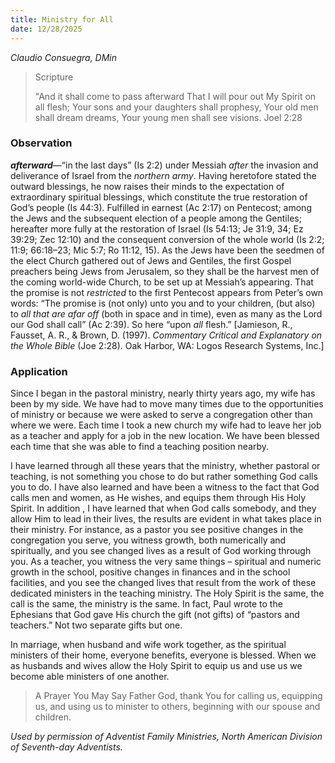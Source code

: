 ```yaml
---
title: Ministry for All
date: 12/28/2025
---
```


_Claudio Consuegra, DMin_

> <p>Scripture</p>
> "And it shall come to pass afterward That I will pour out My Spirit on all flesh; Your sons and your daughters shall prophesy, Your old men shall dream dreams, Your young men shall see visions. Joel 2:28

### Observation

**_afterward_**—“in the last days” (Is 2:2) under Messiah _after_ the invasion and deliverance of Israel from the _northern army_. Having heretofore stated the outward blessings, he now raises their minds to the expectation of extraordinary spiritual blessings, which constitute the true restoration of God’s people (Is 44:3). Fulfilled in earnest (Ac 2:17) on Pentecost; among the Jews and the subsequent election of a people among the Gentiles; hereafter more fully at the restoration of Israel (Is 54:13; Je 31:9, 34; Ez 39:29; Zec 12:10) and the consequent conversion of the whole world (Is 2:2; 11:9; 66:18–23; Mic 5:7; Ro 11:12, 15). As the Jews have been the seedmen of the elect Church gathered out of Jews and Gentiles, the first Gospel preachers being Jews from Jerusalem, so they shall be the harvest men of the coming world-wide Church, to be set up at Messiah’s appearing. That the promise is not _restricted_ to the first Pentecost appears from Peter’s own words: “The promise is (not only) unto you and to your children, (but also) to _all that are afar off_ (both in space and in time), even as many as the Lord our God shall call” (Ac 2:39). So here “upon _all_ flesh.” [Jamieson, R., Fausset, A. R., & Brown, D. (1997). _Commentary Critical and Explanatory on the Whole Bible_ (Joe 2:28). Oak Harbor, WA: Logos Research Systems, Inc.]

### Application

Since I began in the pastoral ministry, nearly thirty years ago, my wife has been by my side. We have had to move many times due to the opportunities of ministry or because we were asked to serve a congregation other than where we were. Each time I took a new church my wife had to leave her job as a teacher and apply for a job in the new location. We have been blessed each time that she was able to find a teaching position nearby.

I have learned through all these years that the ministry, whether pastoral or teaching, is not something you chose to do but rather something God calls you to do. I have also learned and have been a witness to the fact that God calls men and women, as He wishes, and equips them through His Holy Spirit. In addition , I have learned that when God calls somebody, and they allow Him to lead in their lives, the results are evident in what takes place in their ministry. For instance, as a pastor you see positive changes in the congregation you serve, you witness growth, both numerically and spiritually, and you see changed lives as a result of God working through you. As a teacher, you witness the very same things – spiritual and numeric growth in the school, positive changes in finances and in the school facilities, and you see the changed lives that result from the work of these dedicated ministers in the teaching ministry. The Holy Spirit is the same, the call is the same, the ministry is the same. In fact, Paul wrote to the Ephesians that God gave His church the gift (not gifts) of “pastors and teachers.” Not two separate gifts but one.

In marriage, when husband and wife work together, as the spiritual ministers of their home, everyone benefits, everyone is blessed. When we as husbands and wives allow the Holy Spirit to equip us and use us we become able ministers of one another.

> <callout>A Prayer You May Say</callout>
> Father God, thank You for calling us, equipping us, and using us to minister to others, beginning with our spouse and children.

_Used by permission of Adventist Family Ministries, North American Division of Seventh-day Adventists._